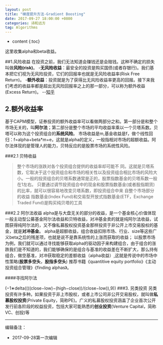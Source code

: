 ```yaml
---
layout: post
title: "梯度提升方法-Gradient Boosting"
date: 2017-09-27 18:00:00 +0800 
categories: 诗和远方
tag: Algorithms
---
```

* content
{:toc}


这里收集alpha和beta收益。

<!-- more -->
##1.风险收益
 在投资之前，我们无法知道会赚钱还是会赔钱。这种不确定的损失叫做**风险(risk)**。
-**无风险收益**：最安全的投资是购买国债(或者存银行)。我们基本把它们视为无风险投资，它们的回报率也就是无风险收益率(Risk Free Return)。
-**额外收益**：投资就是为了获得比无风险收益率更高的回报。接下来我们考虑的收益率都是超出无风险回报率之上的那一部分，可以称为额外收益 (Excess Return)。
--[知乎](https://www.zhihu.com/question/23543972)

## 2.额外收益率
基于CAPM模型，证券投资的额外收益率可以看做两部分之和。第一部分是和整个市场无关的，叫**阿尔法**；第二部分是整个市场的平均收益率乘以一个贝塔系数。贝塔可以称为这个投资组合的**系统风险**。
市场收益是m,基金收益是f，做个线性回归：f=alpha+beta*m+e，这就是alpha的定义，一般指相对市场的超额收益。阿尔法体现的是管理人的能力，贝特反应的是股票市场的系统性风险。

###2.1 贝特收益
> 整个市场的涨跌对各个投资组合提供的收益率却可能不 同。这就是贝塔系数，它取决于这个投资组合和市场的相关性以及投资组合相比市场的风险大小。一般的投资组合的贝塔系数通常是正的，股票指数基金的贝塔系数一般在1左右。
> 只要通过调节投资组合中的现金和股票指数基金(或者股指期货)的比率，就可以很容易地改变贝塔系数，即投资组合中来 自整个市场部分的收益
> 指数基金(Index Fund)和交易型开放式指数基金(ETF，Exchange Traded Fund)是购买纯贝塔的工具


###2.2 阿尔法收益
alpha是与大盘无关的部分的收益，是一个基金核心价值体现
一般主动型公募基金阿尔法收益和贝特收益，对冲基金卖的就是纯阿尔法收益，试图获得纯阿尔法的，又不像私募股权投资基金那样投资于非公开上市交易股权的基金，就是**对冲基金**。
alpha是超额收益，组合收益扣除市场、行业、size等这些广义beta之后的残差项，也就是说不是靠系统性的上涨而获取的收益；
以股票市场为例，我们就可以通过寻找能够获取alpha的驱动因子来构建组合，由于组合的涨跌我们是不知道的，我们能够确保的是组合与基准的收益差在不断扩大，那么持有组合，做空基准，对冲获取稳定的差额收益（alpha收益）,这就是传说中的市场中性策略(**股票多空头**，**股指多空头**)
推荐书籍《quantitive equity portfolio》《主动投资组合管理》《finding alphas》。
 
####寻找阿尔法

(−1∗delta((((close−low)−(high−close))/(close−low)),9))
###3. 另类投资
另类投资有许多种。如果投资于非上市股权，或者上市公司非公开交易股权，就叫做**私募股权投资**(Private Equity，简称PE)。广义的私募股权投资涵盖了企业首次公开发行前各阶段的权益投资，包括大家可能熟悉的**创业投资**(Venture Capital，简称VC、创投)等


---

编辑备注：

+ 2017-09-28第一次编辑
